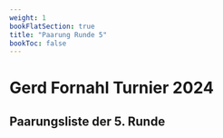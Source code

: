 ```yaml
---
weight: 1
bookFlatSection: true
title: "Paarung Runde 5"
bookToc: false
---
```


# Gerd Fornahl Turnier 2024

## Paarungsliste der 5. Runde